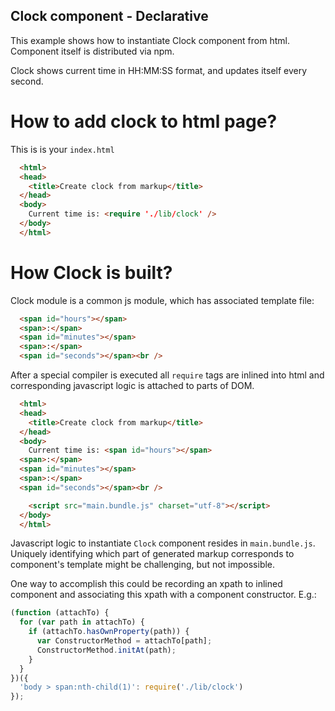 Clock component - Declarative
-----------------------------

This example shows how to instantiate Clock component from html. Component
itself is distributed via npm.

Clock shows current time in HH:MM:SS format, and updates itself every second.

# How to add clock to html page?

This is is your `index.html`
``` html
  <html>
  <head>
    <title>Create clock from markup</title>
  </head>
  <body>
    Current time is: <require './lib/clock' />
  </body>
  </html>
```

# How Clock is built?

Clock module is a common js module, which has associated template file:

``` html
  <span id="hours"></span>
  <span>:</span>
  <span id="minutes"></span>
  <span>:</span>
  <span id="seconds"></span><br />
```

After a special compiler is executed all `require` tags are inlined into
html and corresponding javascript logic is attached to parts of DOM.

``` html
  <html>
  <head>
    <title>Create clock from markup</title>
  </head>
  <body>
    Current time is: <span id="hours"></span>
  <span>:</span>
  <span id="minutes"></span>
  <span>:</span>
  <span id="seconds"></span><br />

    <script src="main.bundle.js" charset="utf-8"></script>
  </body>
  </html>
```

Javascript logic to instantiate `Clock` component resides in
`main.bundle.js`. Uniquely identifying which part of generated markup corresponds
to component's template might be challenging, but not impossible.

One way to accomplish this could be recording an xpath to inlined component and associating
this xpath with a component constructor. E.g.:

``` js
(function (attachTo) {
  for (var path in attachTo) {
    if (attachTo.hasOwnProperty(path)) {
      var ConstructorMethod = attachTo[path];
      ConstructorMethod.initAt(path);
    }
  }
})({
  'body > span:nth-child(1)': require('./lib/clock')
});
```

